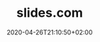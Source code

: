 ---
title: "slides.com"
images: # Create a folder in /static/images/tools that has the same name as this current markdown file and place the images there. We only need the file name here. If this is not clear, please refer to existing tools as references.
  - path: slides.com-landing.png
categories:
  - Communications
tags:
  - Presentation
links:
  - name: slides.com
    link: https://slides.com/
summary: Make dynamical slides with synchronous presentations over all devices.
features:
  - Synchronous across all devices during presentations.
platforms:
  - Web
fields:
plans:
date: 2020-04-26T21:10:50+02:00
draft: false
---
